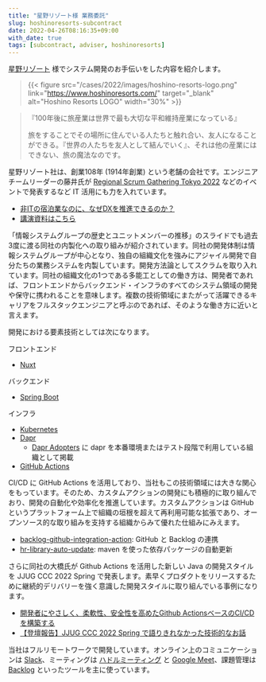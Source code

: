 ```yaml
---
title: "星野リゾート様 業務委託"
slug: hoshinoresorts-subcontract
date: 2022-04-26T08:16:35+09:00
with_date: true
tags: [subcontract, adviser, hoshinoresorts]
---
```


[星野リゾート](https://www.hoshinoresorts.com/) 様でシステム開発のお手伝いをした内容を紹介します。

> {{< figure src="/cases/2022/images/hoshino-resorts-logo.png" link="https://www.hoshinoresorts.com/" target="_blank" alt="Hoshino Resorts LOGO" width="30%" >}}

> 『100年後に旅産業は世界で最も大切な平和維持産業になっている』
> 
> 旅をすることでその場所に住んでいる人たちと触れ合い、友人になることができる。『世界の人たちを友人として結んでいく』、それは他の産業にはできない、旅の魔法なのです。

星野リゾート社は、創業108年 (1914年創業) という老舗の会社です。エンジニアチームリーダーの藤井氏が [Regional Scrum Gathering Tokyo 2022](https://2022.scrumgatheringtokyo.org/index.html) などのイベントで発表するなど IT 活用にも力を入れています。

* [非ITの宿泊業なのに、なぜDXを推進できるのか？](https://confengine.com/conferences/regional-scrum-gathering-tokyo-2022/proposal/16167/itdx)
* [講演資料はこちら](https://www.slideshare.net/ssuser91c7c7/itdx-250944800)

「情報システムグループの歴史とユニットメンバーの推移」のスライドでも過去3度に渡る同社の内製化への取り組みが紹介されています。同社の開発体制は情報システムグループが中心となり、独自の組織文化を強みにアジャイル開発で自分たちの業務システムを内製しています。開発方法論としてスクラムを取り入れています。同社の組織文化の1つである多能工としての働き方は、開発者であれば、フロントエンドからバックエンド・インフラのすべてのシステム領域の開発や保守に携われることを意味します。複数の技術領域にまたがって活躍できるキャリアをフルスタックエンジニアと呼ぶのであれば、そのような働き方に近いと言えます。

開発における要素技術としては次になります。

フロントエンド
* [Nuxt](https://nuxtjs.org/ja/)

バックエンド
* [Spring Boot](https://spring.io/projects/spring-boot)

インフラ
* [Kubernetes](https://kubernetes.io/)
* [Dapr](https://dapr.io/)
  * [Dapr Adopters](https://github.com/dapr/community/blob/master/ADOPTERS.md) に dapr を本番環境またはテスト段階で利用している組織として掲載
* [GitHub Actions](https://github.co.jp/features/actions)

CI/CD に GitHub Actions を活用しており、当社もこの技術領域には大きな関心をもっています。そのため、カスタムアクションの開発にも積極的に取り組んでおり、開発の自動化や効率化を推進しています。カスタムアクションは GitHub というプラットフォーム上で組織の垣根を超えて再利用可能な拡張であり、オープンソース的な取り組みを支持する組織からみて優れた仕組みにみえます。

* [backlog-github-integration-action](https://github.com/kazamori/backlog-github-integration-action): GitHub と Backlog の連携
* [hr-library-auto-update](https://github.com/HoshinoResort/hr-library-auto-update): maven を使った依存パッケージの自動更新

さらに同社の大橋氏が Github Actions を活用した新しい Java の開発スタイルを JJUG CCC 2022 Spring で発表します。素早くプロダクトをリリースするために継続的デリバリーを強く意識した開発スタイルに取り組んでいる事例になります。

* [開発者にやさしく、柔軟性、安全性を高めたGithub ActionsベースのCI/CDを構築する](https://fortee.jp/jjug-ccc-2022-spring/proposal/153b87bf-85c4-4274-9954-4e3f614724cb)
* [【登壇報告】JJUG CCC 2022 Spring で語りきれなかった技術的なお話](https://note.com/hoshino_technote/n/n6afff42aeee0)

当社はフルリモートワークで開発しています。オンライン上のコミュニケーションは [Slack](https://slack.com/)、ミーティングは [ハドルミーティング](https://slack.com/intl/ja-jp/help/articles/4402059015315-Slack-%E3%81%A7%E3%83%8F%E3%83%89%E3%83%AB%E3%83%9F%E3%83%BC%E3%83%86%E3%82%A3%E3%83%B3%E3%82%B0%E3%82%92%E4%BD%BF%E7%94%A8%E3%81%99%E3%82%8B) と [Google Meet](https://workspace.google.com/products/meet/)、課題管理は [Backlog](https://backlog.com/ja/) といったツールを主に使っています。
